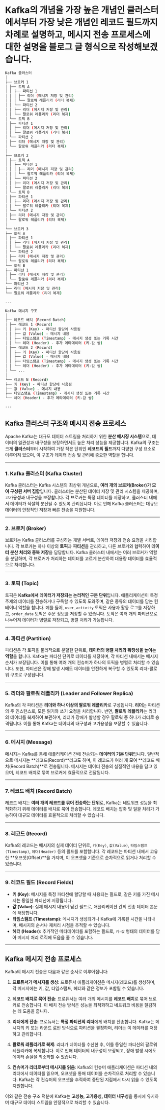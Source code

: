 # Kafka의 개념을 **가장 높은 개념인 클러스터에서부터 가장 낮은 개념인 레코드 필드까지** 차례로 설명하고, 메시지 전송 프로세스에 대한 설명을 블로그 글 형식으로 작성해보겠습니다.

```bash
Kafka 클러스터
│
├── 브로커 1
│ ├── 토픽 A
│ │ ├── 파티션 1
│ │ │ ├── 리더 (메시지 저장 및 관리)
│ │ │ └── 팔로워 레플리카 (리더 복제)
│ │ └── 파티션 2
│ │ ├── 리더 (메시지 저장 및 관리)
│ │ └── 팔로워 레플리카 (리더 복제)
│ └── 토픽 B
│ ├── 파티션 1
│ │ ├── 리더 (메시지 저장 및 관리)
│ │ └── 팔로워 레플리카 (리더 복제)
│ └── 파티션 2
│ ├── 리더 (메시지 저장 및 관리)
│ └── 팔로워 레플리카 (리더 복제)
│
├── 브로커 2
│ ├── 토픽 A
│ │ ├── 파티션 1
│ │ │ ├── 리더 (메시지 저장 및 관리)
│ │ │ └── 팔로워 레플리카 (리더 복제)
│ │ └── 파티션 2
│ │ ├── 리더 (메시지 저장 및 관리)
│ │ └── 팔로워 레플리카 (리더 복제)
│ └── 토픽 B
│ ├── 파티션 1
│ │ ├── 리더 (메시지 저장 및 관리)
│ │ └── 팔로워 레플리카 (리더 복제)
│ └── 파티션 2
│ ├── 리더 (메시지 저장 및 관리)
│ └── 팔로워 레플리카 (리더 복제)
│
└── 브로커 3
├── 토픽 A
│ ├── 파티션 1
│ │ ├── 리더 (메시지 저장 및 관리)
│ │ └── 팔로워 레플리카 (리더 복제)
│ └── 파티션 2
│ ├── 리더 (메시지 저장 및 관리)
│ └── 팔로워 레플리카 (리더 복제)
└── 토픽 B
├── 파티션 1
│ ├── 리더 (메시지 저장 및 관리)
│ └── 팔로워 레플리카 (리더 복제)
└── 파티션 2
├── 리더 (메시지 저장 및 관리)
└── 팔로워 레플리카 (리더 복제)

---

Kafka 메시지 구조
│
├── 레코드 배치 (Record Batch)
│ ├── 레코드 1 (Record)
│ │ ├── 키 (Key) - 파티션 할당에 사용됨
│ │ ├── 값 (Value) - 메시지 내용
│ │ ├── 타임스탬프 (Timestamp) - 메시지 생성 또는 기록 시간
│ │ └── 헤더 (Header) - 추가 메타데이터 (키-값 쌍)
│ ├── 레코드 2 (Record)
│ │ ├── 키 (Key) - 파티션 할당에 사용됨
│ │ ├── 값 (Value) - 메시지 내용
│ │ ├── 타임스탬프 (Timestamp) - 메시지 생성 또는 기록 시간
│ │ └── 헤더 (Header) - 추가 메타데이터 (키-값 쌍)
│ └── ...
│
└── 레코드 N (Record)
├── 키 (Key) - 파티션 할당에 사용됨
├── 값 (Value) - 메시지 내용
├── 타임스탬프 (Timestamp) - 메시지 생성 또는 기록 시간
└── 헤더 (Header) - 추가 메타데이터 (키-값 쌍)

---

```

## Kafka 클러스터 구조와 메시지 전송 프로세스

Apache Kafka는 대규모 데이터 스트림을 처리하기 위한 **분산 메시징 시스템**으로, 데이터의 일관성과 내구성을 보장하면서도 높은 처리 성능을 제공합니다. Kafka의 구조는 크게 **클러스터**부터 시작하여 가장 작은 단위인 **레코드의 필드**까지 다양한 구성 요소로 이루어져 있으며, 이 구조가 데이터 전송 및 관리에 중요한 역할을 합니다.

---

### 1. Kafka 클러스터 (Kafka Cluster)

Kafka 클러스터는 Kafka 시스템의 최상위 개념으로, **여러 개의 브로커(Broker)가 모여 구성된 서버 집합**입니다. 클러스터는 분산된 데이터 저장 및 관리 시스템을 제공하며, 고가용성과 내구성을 보장합니다. 각 브로커는 특정 데이터를 저장하고, 클러스터 내에서 데이터가 적절히 분산될 수 있도록 관리됩니다. 이로 인해 Kafka 클러스터는 대규모 데이터의 안정적인 저장과 빠른 전송을 지원합니다.

---

### 2. 브로커 (Broker)

브로커는 Kafka 클러스터를 구성하는 개별 서버로, 데이터 저장과 전송 요청을 처리합니다. 각 브로커는 하나 이상의 **토픽**과 **파티션**을 관리하고, 다른 브로커와 협력하여 **데이터 분산 처리와 중복 저장**을 담당합니다. Kafka 클러스터 내에서는 여러 브로커가 역할을 분담하며, 각 브로커가 처리하는 데이터를 고르게 분산하여 대용량 데이터를 효율적으로 처리합니다.

---

### 3. 토픽 (Topic)

토픽은 **Kafka에서 데이터가 저장되는 논리적인 구분 단위**입니다. 애플리케이션이 특정 주제의 데이터를 전송하거나 구독할 수 있도록 도와주며, 같은 종류의 데이터를 담는 컨테이너 역할을 합니다. 예를 들어, `user_activity` 토픽은 사용자 활동 로그를 저장하고, `order_data` 토픽은 주문 정보를 저장할 수 있습니다. 토픽은 여러 개의 파티션으로 나누어져 데이터가 병렬로 저장되고, 병렬 처리가 가능합니다.

---

### 4. 파티션 (Partition)

파티션은 각 토픽을 물리적으로 분할한 단위로, **데이터의 병렬 처리와 확장성을 높이는 역할**을 합니다. Kafka는 파티션 단위로 데이터를 저장하며, 각 파티션 내에서는 메시지 순서가 보장됩니다. 이를 통해 여러 개의 컨슈머가 하나의 토픽을 병렬로 처리할 수 있습니다. 또한, 파티션은 장애 발생 시에도 데이터를 안전하게 복구할 수 있도록 리더-팔로워 구조로 구성됩니다.

---

### 5. 리더와 팔로워 레플리카 (Leader and Follower Replica)

Kafka의 각 파티션은 **리더와 하나 이상의 팔로워 레플리카**로 구성됩니다. **리더**는 파티션의 주 인스턴스로, 모든 읽기와 쓰기 요청을 처리합니다. 반면, **팔로워 레플리카**는 리더의 데이터를 복제하여 보관하며, 리더가 장애가 발생할 경우 팔로워 중 하나가 리더로 승격됩니다. 이를 통해 Kafka는 데이터의 내구성과 고가용성을 보장할 수 있습니다.

---

### 6. 메시지 (Message)

메시지는 Kafka를 통해 애플리케이션 간에 전송되는 **데이터의 기본 단위**입니다. 일반적으로 메시지는 **레코드(Record)**라고도 하며, 이 레코드가 여러 개 모여 **레코드 배치(Record Batch)**로 전송됩니다. 메시지는 데이터 전송의 실질적인 내용을 담고 있으며, 레코드 배치로 묶여 브로커에 효율적으로 전달됩니다.

---

### 7. 레코드 배치 (Record Batch)

레코드 배치는 **여러 개의 레코드를 묶어 전송하는 단위**로, Kafka는 네트워크 성능을 최적화하기 위해 데이터를 배치로 묶어 전송합니다. 레코드 배치는 압축 및 일괄 처리가 가능하여 대규모 데이터를 효율적으로 처리할 수 있습니다.

---

### 8. 레코드 (Record)

Kafka의 레코드는 메시지의 실제 데이터 단위로, `키(Key)`, `값(Value)`, `타임스탬프(Timestamp)`, `헤더(Header)` 등의 필드를 포함합니다. 각 레코드는 파티션 내에서 고유한 **오프셋(Offset)**을 가지며, 이 오프셋을 기준으로 순차적으로 읽거나 처리할 수 있습니다.

---

### 9. 레코드 필드 (Record Fields)

- **키 (Key)**: 메시지를 특정 파티션에 할당할 때 사용되는 필드로, 같은 키를 가진 메시지는 동일한 파티션에 저장됩니다.
- **값 (Value)**: 실제 메시지 내용이 담긴 필드로, 애플리케이션 간의 전송 데이터 본문에 해당합니다.
- **타임스탬프 (Timestamp)**: 메시지가 생성되거나 Kafka에 기록된 시간을 나타내며, 메시지의 순서나 재처리 시점을 추적할 수 있습니다.
- **헤더 (Header)**: 추가적인 메타데이터를 포함하는 필드로, `키-값` 형태의 데이터를 담아 메시지 처리 로직에 도움을 줄 수 있습니다.

---

## Kafka 메시지 전송 프로세스

Kafka의 메시지 전송은 다음과 같은 순서로 이루어집니다:

1. **프로듀서가 메시지를 생성**: 프로듀서 애플리케이션은 메시지(레코드)를 생성하며, 각 메시지에는 키, 값, 타임스탬프, 헤더와 같은 정보가 포함될 수 있습니다.

2. **레코드 배치로 묶어 전송**: 프로듀서는 여러 개의 메시지를 **레코드 배치**로 묶어 브로커로 전송합니다. 이 배치 전송 방식은 성능을 최적화하고 네트워크 비용을 절감하는 데 도움을 줍니다.

3. **리더에게 전송**: 프로듀서는 **특정 파티션의 리더**에게 배치를 전송합니다. Kafka는 메시지의 키 또는 라운드 로빈 방식으로 파티션을 결정하며, 리더는 이 데이터를 저장하고 관리합니다.

4. **팔로워 레플리카로 복제**: 리더가 데이터를 수신한 후, 이를 동일한 파티션의 팔로워 레플리카에 복제합니다. 이로 인해 데이터의 내구성이 보장되고, 장애 발생 시에도 데이터 손실을 최소화할 수 있습니다.

5. **컨슈머가 리더로부터 메시지를 읽음**: Kafka의 컨슈머 애플리케이션은 파티션 내의 리더에서 데이터를 읽으며, 오프셋을 통해 데이터를 순차적으로 처리할 수 있습니다. Kafka는 각 컨슈머의 오프셋을 추적하여 중단된 지점에서 다시 읽을 수 있도록 지원합니다.

이와 같은 전송 구조 덕분에 Kafka는 **고성능, 고가용성, 데이터 내구성**을 동시에 유지하며 대규모 데이터 스트림을 안정적으로 처리할 수 있습니다.

